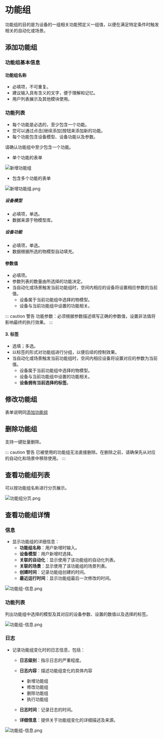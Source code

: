 # 功能组
功能组的目的是为设备的一组相关功能预定义一组值，以便在满足特定条件时触发相关的自动化或场景。
## 添加功能组
### 功能组基本信息
#### 功能组名称
- 必填项，不可重复。
- 建议输入具有含义的文字，便于理解和记忆。
- 用户列表展示及其他模块使用。
### 功能列表
- 每个功能是必选的，至少包含一个功能。
- 您可以通过点击[继续添加]按钮来添加新的功能。
- 每个功能包含设备模型、设备功能以及参数。

请确认功能组中至少包含一个功能。

- 单个功能的表单

![新增功能组](../../.vuepress/public/static/images/control\functionGroup/functionGroup_add.png)


- 包含多个功能的表单

![新增功能组.png](../../.vuepress/public/static/images/control/functionGroup/functionGroup_add_more.png)



##### 设备模型
- 必填项，单选。
- 数据来源于物模型库。
##### 设备功能
- 必填项，单选。
- 数据根据所选的物模型自动填充。
#### 参数值
- 必填项。
- 参数列表的数量由所选择的功能决定。
- 当自动化或场景触发当前功能组时，空间内相应的设备将设置相应参数的当前值。
  - 设备属于当前功能组中选择的物模型。
  - 设备与当前功能组中设置的功能相关。

::: caution 警告 
功能参数：必须根据参数描述填写正确的参数值，设置非法值将影响最终的执行效果。 :::

#### 3. 标签
- 选填；多选。
- 以标签的形式对功能组进行分组，以便后续的控制效果。
- 当自动化或场景触发当前功能组时，空间内相应设备将设置对应的参数为当前值。
  - 设备属于当前功能组中选择的物模型。
  - 设备与当前功能组中设置的功能相关。
  - **设备拥有当前选择的标签**。
## 修改功能组
表单说明同[添加功能组](#添加功能组)
## 删除功能组
支持一键批量删除。

::: caution 警告 
已被使用的功能组无法直接删除。在删除之前，请确保先从对应的自动化和场景中移除使用。 
:::

## 查看功能组列表
可以按功能组名称进行分页展示。

![功能组分页.png](../../.vuepress/public/static/images/control/functionGroup/functionGroup_page.png)



## 查看功能组详情
### 信息
- 显示功能组的详细信息：
  - **功能组名称**：用户新增时输入。
  - **设备模型**：用户新增时选择。
  - **关联的自动化**：显示使用了该功能组的自动化列表。
  - **关联的场景**：显示使用了该功能组的场景列表。
  - **创建时间**：记录功能组创建的时间。
  - **最近运行时间**：显示功能组最后一次修改的时间。

 ![功能组-信息.png](../../.vuepress/public/static/images/control/functionGroup/functionGroup_info.png)



### 功能列表
列出功能组中选择的模型及其对应的设备参数、设置的数值以及选择的标签。

![功能组-信息.png](../../.vuepress/public/static/images/control/functionGroup/functionGroup_functions.png)



### 日志
- 记录功能组变化时的日志信息，包括：

  - **日志级别**：指示日志的严重程度。

  - **日志内容**：描述功能组变化的具体内容

    - 新增功能组
    - 修改功能组
    - 删除功能组
    - 执行功能组
    
  - **日志时间**：记录日志的时间。

  - **详细信息**：提供关于功能组变化的详细描述及来源。

    

![功能组-信息.png](../../.vuepress/public/static/images/control/functionGroup/functionGroup_logs.png)